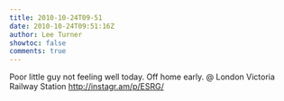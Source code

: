 ```yaml
---
title: 2010-10-24T09-51
date: 2010-10-24T09:51:16Z
author: Lee Turner
showtoc: false
comments: true
---
```


Poor little guy not feeling well today. Off home early.   @ London Victoria Railway Station http://instagr.am/p/ESRG/

